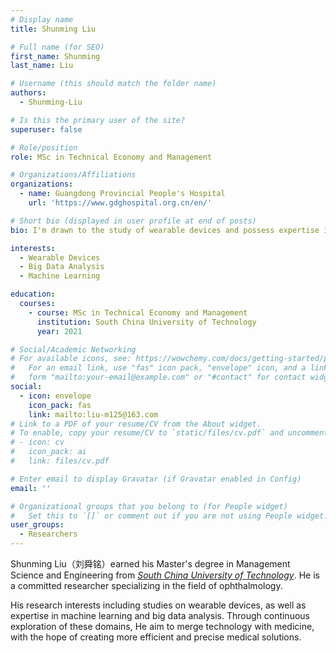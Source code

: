 ```yaml
---
# Display name
title: Shunming Liu

# Full name (for SEO)
first_name: Shunming
last_name: Liu

# Username (this should match the folder name)
authors:
  - Shunming-Liu

# Is this the primary user of the site?
superuser: false

# Role/position
role: MSc in Technical Economy and Management

# Organizations/Affiliations
organizations:
  - name: Guangdong Provincial People's Hospital
    url: 'https://www.gdghospital.org.cn/en/'

# Short bio (displayed in user profile at end of posts)
bio: I'm drawn to the study of wearable devices and possess expertise in machine learning and big data analysis. My goal is to seamlessly blend technology and medicine to develop enhanced and precise medical solutions.

interests:
  - Wearable Devices
  - Big Data Analysis
  - Machine Learning

education:
  courses:
    - course: MSc in Technical Economy and Management
      institution: South China University of Technology
      year: 2021

# Social/Academic Networking
# For available icons, see: https://wowchemy.com/docs/getting-started/page-builder/#icons
#   For an email link, use "fas" icon pack, "envelope" icon, and a link in the
#   form "mailto:your-email@example.com" or "#contact" for contact widget.
social:
  - icon: envelope
    icon_pack: fas
    link: mailto:liu-m125@163.com
# Link to a PDF of your resume/CV from the About widget.
# To enable, copy your resume/CV to `static/files/cv.pdf` and uncomment the lines below.
# - icon: cv
#   icon_pack: ai
#   link: files/cv.pdf

# Enter email to display Gravatar (if Gravatar enabled in Config)
email: ''

# Organizational groups that you belong to (for People widget)
#   Set this to `[]` or comment out if you are not using People widget.
user_groups:
  - Researchers
---
```


Shunming Liu（刘舜铭）earned his Master's degree in Management Science and Engineering from [*South China University of Technology*](https://www.scut.edu.cn/new/). He is a committed researcher specializing in the field of ophthalmology.

His research interests including studies on wearable devices, as well as expertise in machine learning and big data analysis. Through continuous exploration of these domains, He aim to merge technology with medicine, with the hope of creating more efficient and precise medical solutions.